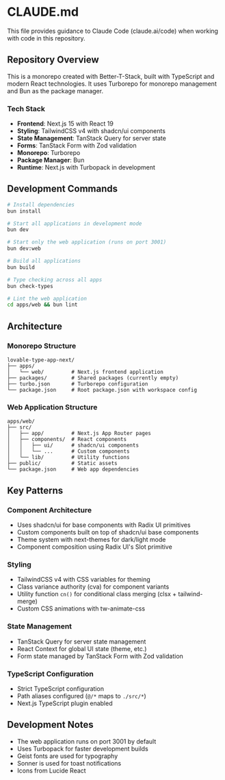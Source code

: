 # CLAUDE.md

This file provides guidance to Claude Code (claude.ai/code) when working with code in this repository.

## Repository Overview

This is a monorepo created with Better-T-Stack, built with TypeScript and modern React technologies. It uses Turborepo for monorepo management and Bun as the package manager.

### Tech Stack
- **Frontend**: Next.js 15 with React 19
- **Styling**: TailwindCSS v4 with shadcn/ui components
- **State Management**: TanStack Query for server state
- **Forms**: TanStack Form with Zod validation
- **Monorepo**: Turborepo
- **Package Manager**: Bun
- **Runtime**: Next.js with Turbopack in development

## Development Commands

```bash
# Install dependencies
bun install

# Start all applications in development mode
bun dev

# Start only the web application (runs on port 3001)
bun dev:web

# Build all applications
bun build

# Type checking across all apps
bun check-types

# Lint the web application
cd apps/web && bun lint
```

## Architecture

### Monorepo Structure
```
lovable-type-app-next/
├── apps/
│   └── web/         # Next.js frontend application
├── packages/        # Shared packages (currently empty)
├── turbo.json       # Turborepo configuration
└── package.json     # Root package.json with workspace config
```

### Web Application Structure
```
apps/web/
├── src/
│   ├── app/         # Next.js App Router pages
│   ├── components/  # React components
│   │   ├── ui/      # shadcn/ui components
│   │   └── ...      # Custom components
│   └── lib/         # Utility functions
├── public/          # Static assets
└── package.json     # Web app dependencies
```

## Key Patterns

### Component Architecture
- Uses shadcn/ui for base components with Radix UI primitives
- Custom components built on top of shadcn/ui base components
- Theme system with next-themes for dark/light mode
- Component composition using Radix UI's Slot primitive

### Styling
- TailwindCSS v4 with CSS variables for theming
- Class variance authority (cva) for component variants
- Utility function `cn()` for conditional class merging (clsx + tailwind-merge)
- Custom CSS animations with tw-animate-css

### State Management
- TanStack Query for server state management
- React Context for global UI state (theme, etc.)
- Form state managed by TanStack Form with Zod validation

### TypeScript Configuration
- Strict TypeScript configuration
- Path aliases configured (`@/*` maps to `./src/*`)
- Next.js TypeScript plugin enabled

## Development Notes

- The web application runs on port 3001 by default
- Uses Turbopack for faster development builds
- Geist fonts are used for typography
- Sonner is used for toast notifications
- Icons from Lucide React